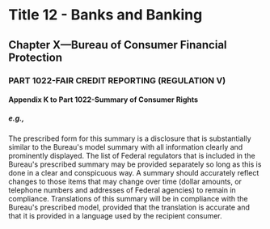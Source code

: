 
# Title 12 - Banks and Banking
## Chapter X—Bureau of Consumer Financial Protection
### PART 1022-FAIR CREDIT REPORTING (REGULATION V)
#### Appendix K to Part 1022-Summary of Consumer Rights
##### e.g.,

The prescribed form for this summary is a disclosure that is substantially similar to the Bureau's model summary with all information clearly and prominently displayed. The list of Federal regulators that is included in the Bureau's prescribed summary may be provided separately so long as this is done in a clear and conspicuous way. A summary should accurately reflect changes to those items that may change over time (dollar amounts, or telephone numbers and addresses of Federal agencies) to remain in compliance. Translations of this summary will be in compliance with the Bureau's prescribed model, provided that the translation is accurate and that it is provided in a language used by the recipient consumer.

